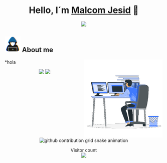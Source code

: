 <div align="center">
<h1 align="center">Hello, I´m <a href="https://aristi.dev">Malcom Jesid</a> 👋</h1>
</div>


<p align="center">
  <a href="https://github.com/DenverCoder1/readme-typing-svg">
    <img src="https://readme-typing-svg.herokuapp.com?font=Time+New+Roman&color=cyan&size=25&center=true&vCenter=true&width=600&height=100&lines=Self-taught+Back+End+Developer,;Systems+Engineering+Student,;Love+to+learn+new+stuffs..<3">
  </a>
</p>


## <picture><img src = "https://github.com/0xAbdulKhalid/0xAbdulKhalid/raw/main/assets/mdImages/about_me.gif" width = 50px></picture> **About me**

<picture> <img align="right" src="https://github.com/0xAbdulKhalid/0xAbdulKhalid/raw/main/assets/mdImages/Right_Side.gif" width = 250px></picture>

 *hola
</br>


<p align="center" style="height: 180px;">
    <img style="height:10rem" src="https://github-readme-stats.vercel.app/api?username=MalcomJesid&bg_color=30,e96443,904e95&title_color=fff&text_color=fff&show_icons=true&theme=radical" />
    <img style="height:10rem;" src="https://github-readme-streak-stats.herokuapp.com/?user=MalcomJesid&theme=radical&show_icons=true&border=e4e2e2" />
</p>

<div align="center">
    <picture align="center">
      <source media="(prefers-color-scheme: dark)" srcset="https://raw.githubusercontent.com/MalcomJesid/MalcomJesid/master/assets/github-contribution-grid-snake.svg">
      <source media="(prefers-color-scheme: light)" srcset="https://raw.githubusercontent.com/MalcomJesid/MalcomJesid/master/assets/github-contribution-grid-snake.svg">
      <img alt="github contribution grid snake animation" src="https://raw.githubusercontent.com/MalcomJesid/MalcomJesid/master/assets/github-contribution-grid-snake.svg">
    </picture>
</div>

<p align="center">
  <div align="center">Visitor count</div>
  <div align="center">
    <img src="https://profile-counter.glitch.me/MalcomJesid/count.svg"/>
  </div>
</p>

